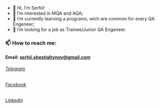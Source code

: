 - 👋 Hi, I’m Serhii!
- 👀 I’m interested in MQA and AQA;
- 🌱 I’m currently learning a programs, wich are common for every QA Engeneer;
- 💞️ I’m looking for a job as Trainee/Junior QA Engeneer.

### 📫 How to reach me:
#### Email: serhii.shestialtynov@gmail.com
###### [Telegram](t.me/s_shestialtynov)   
###### [Facebook](https://www.facebook.com/shestialtynov)
###### [Linkedin](linkedin.com/in/s-shestialtynov)
